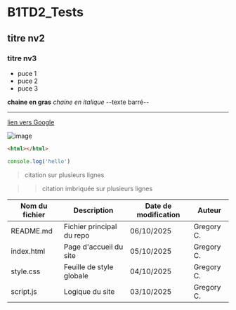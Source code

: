 # B1TD2_Tests
## titre nv2
### titre nv3
+ puce 1
+ puce 2
+ puce 3

**chaine en gras**
*chaine en italique*
--texte barré--


---

[lien vers Google](https://www.google.com)

![image](https://cdn-images.dzcdn.net/images/artist/41a9e979577f487577e5a2a8a5d5cd83/1900x1900-000000-81-0-0.jpg)


```html
<html></html>
```

```javascript
console.log('hello')
````
> citation
> sur plusieurs lignes

>> citation imbriquée
>> sur plusieurs lignes

| Nom du fichier | Description               | Date de modification | Auteur    |
|-----------------|---------------------------|----------------------|------------|
| README.md       | Fichier principal du repo | 06/10/2025           | Gregory C. |
| index.html      | Page d'accueil du site    | 05/10/2025           | Gregory C. |
| style.css       | Feuille de style globale  | 04/10/2025           | Gregory C. |
| script.js       | Logique du site           | 03/10/2025           | Gregory C. |

